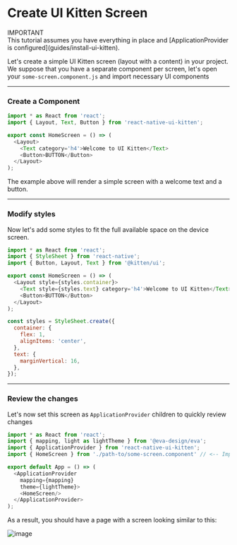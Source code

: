 # Create UI Kitten Screen

<div class="note note-info">
  <div class="note-title">IMPORTANT</div>
  <div class="note-body">
  This tutorial assumes you have everything in place and [ApplicationProvider is configured](guides/install-ui-kitten).
  </div>
</div>

Let's create a simple UI Kitten screen (layout with a content) in your project. 
We suppose that you have a separate component per screen, let's open your `some-screen.component.js` and import necessary UI components

<hr>

### Create a Component

```js
import * as React from 'react';
import { Layout, Text, Button } from 'react-native-ui-kitten';

export const HomeScreen = () => (
  <Layout>
    <Text category='h4'>Welcome to UI Kitten</Text>
    <Button>BUTTON</Button>
  </Layout>
);
```

The example above will render a simple screen with a welcome text and a button.

<hr>

### Modify styles

Now let's add some styles to fit the full available space on the device screen.

```js
import * as React from 'react';
import { StyleSheet } from 'react-native';
import { Button, Layout, Text } from '@kitten/ui';

export const HomeScreen = () => (
  <Layout style={styles.container}>
    <Text style={styles.text} category='h4'>Welcome to UI Kitten</Text>
    <Button>BUTTON</Button>
  </Layout>
);

const styles = StyleSheet.create({
  container: {
    flex: 1,
    alignItems: 'center',
  },
  text: {
    marginVertical: 16,
  },
});

```

<hr>

### Review the changes

Let's now set this screen as `ApplicationProvider` children to quickly review changes

```js
import * as React from 'react';
import { mapping, light as lightTheme } from '@eva-design/eva';
import { ApplicationProvider } from 'react-native-ui-kitten';
import { HomeScreen } from './path-to/some-screen.component' // <-- Import a screen we've created

export default App = () => (
  <ApplicationProvider
    mapping={mapping}
    theme={lightTheme}>
    <HomeScreen/>
  </ApplicationProvider>
);
```

As a result, you should have a page with a screen looking similar to this:

![image](assets/images/articles/guides/sample-screen.png)
